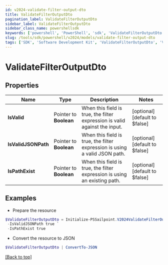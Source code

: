 ```yaml
---
id: v2024-validate-filter-output-dto
title: ValidateFilterOutputDto
pagination_label: ValidateFilterOutputDto
sidebar_label: ValidateFilterOutputDto
sidebar_class_name: powershellsdk
keywords: ['powershell', 'PowerShell', 'sdk', 'ValidateFilterOutputDto', 'V2024ValidateFilterOutputDto'] 
slug: /tools/sdk/powershell/v2024/models/validate-filter-output-dto
tags: ['SDK', 'Software Development Kit', 'ValidateFilterOutputDto', 'V2024ValidateFilterOutputDto']
---
```



# ValidateFilterOutputDto

## Properties

Name | Type | Description | Notes
------------ | ------------- | ------------- | -------------
**IsValid** |  Pointer to **Boolean** | When this field is true, the filter expression is valid against the input. | [optional] [default to $false]
**IsValidJSONPath** |  Pointer to **Boolean** | When this field is true, the filter expression is using a valid JSON path. | [optional] [default to $false]
**IsPathExist** |  Pointer to **Boolean** | When this field is true, the filter expression is using an existing path. | [optional] [default to $false]

## Examples

- Prepare the resource
```powershell
$ValidateFilterOutputDto = Initialize-PSSailpoint.V2024ValidateFilterOutputDto  -IsValid true `
 -IsValidJSONPath true `
 -IsPathExist true
```

- Convert the resource to JSON
```powershell
$ValidateFilterOutputDto | ConvertTo-JSON
```


[[Back to top]](#) 

